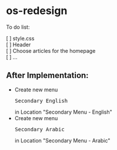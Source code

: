# os-redesign
<p>To do list:</p>
[ ] style.css<br />
[ ] Header<br />
[ ] Choose articles for the homepage<br />
[ ] ...<br />
<h2>After Implementation:</h2>
<ul>
  <li>Create new menu <pre>Secondary English</pre> in Location "Secondary Menu - English"</li>
  <li>Create new menu <pre>Secondary Arabic</pre> in Location "Secondary Menu - Arabic"</li>
</ul>
